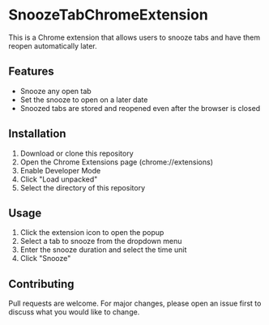 # SnoozeTabChromeExtension

This is a Chrome extension that allows users to snooze tabs and have them reopen automatically later.

## Features

- Snooze any open tab
- Set the snooze to open on a later date
- Snoozed tabs are stored and reopened even after the browser is closed

## Installation

1. Download or clone this repository
2. Open the Chrome Extensions page (chrome://extensions)
3. Enable Developer Mode
4. Click "Load unpacked"
5. Select the directory of this repository

## Usage

1. Click the extension icon to open the popup
2. Select a tab to snooze from the dropdown menu
3. Enter the snooze duration and select the time unit
4. Click "Snooze"

## Contributing

Pull requests are welcome. For major changes, please open an issue first to discuss what you would like to change.
